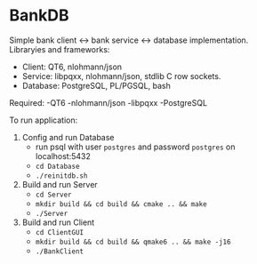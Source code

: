# BankDB
Simple bank client <-> bank service <-> database implementation.  
Libraryies and frameworks:  
  - Client: QT6, nlohmann/json
  - Service: libpqxx, nlohmann/json, stdlib C row sockets.
  - Database: PostgreSQL, PL/PGSQL, bash

Required:
  -QT6
  -nlohmann/json
  -libpqxx
  -PostgreSQL

To run application:
  1) Config and run Database
     - run psql with user `postgres` and password `postgres` on localhost:5432
     - `cd Database`
     - `./reinitdb.sh`
  3) Build and run Server
     - `cd Server`
     - `mkdir build && cd build && cmake .. && make`
     - `./Server`
  4) Build and run Client
     - `cd ClientGUI`
     - `mkdir build && cd build && qmake6 .. && make -j16`
     - `./BankClient`
  

